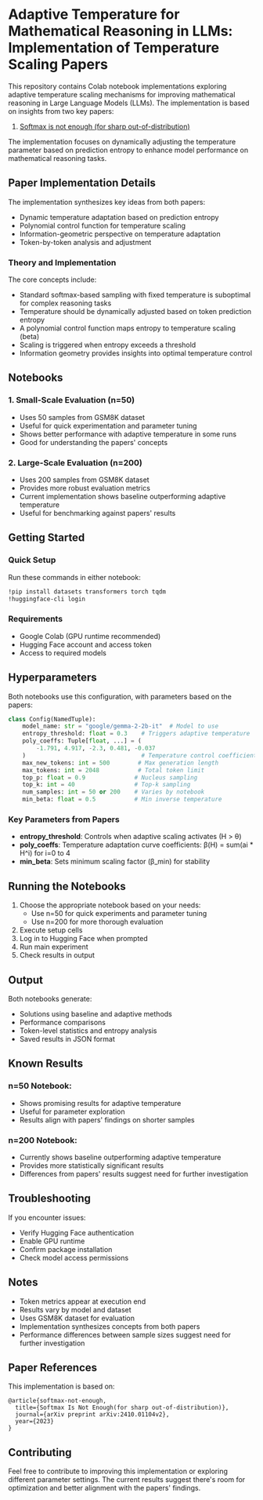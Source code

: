 # Adaptive Temperature for Mathematical Reasoning in LLMs: Implementation of Temperature Scaling Papers

This repository contains Colab notebook implementations exploring adaptive temperature scaling mechanisms for improving mathematical reasoning in Large Language Models (LLMs). The implementation is based on insights from two key papers:

1. [Softmax is not enough (for sharp out-of-distribution)](https://arxiv.org/pdf/2410.01104)

The implementation focuses on dynamically adjusting the temperature parameter based on prediction entropy to enhance model performance on mathematical reasoning tasks.

## Paper Implementation Details

The implementation synthesizes key ideas from both papers:
- Dynamic temperature adaptation based on prediction entropy
- Polynomial control function for temperature scaling
- Information-geometric perspective on temperature adaptation
- Token-by-token analysis and adjustment

### Theory and Implementation
The core concepts include:
- Standard softmax-based sampling with fixed temperature is suboptimal for complex reasoning tasks
- Temperature should be dynamically adjusted based on token prediction entropy
- A polynomial control function maps entropy to temperature scaling (beta)
- Scaling is triggered when entropy exceeds a threshold
- Information geometry provides insights into optimal temperature control

## Notebooks

### 1. Small-Scale Evaluation (n=50)
- Uses 50 samples from GSM8K dataset
- Useful for quick experimentation and parameter tuning
- Shows better performance with adaptive temperature in some runs
- Good for understanding the papers' concepts

### 2. Large-Scale Evaluation (n=200)
- Uses 200 samples from GSM8K dataset
- Provides more robust evaluation metrics
- Current implementation shows baseline outperforming adaptive temperature
- Useful for benchmarking against papers' results

## Getting Started

### Quick Setup
Run these commands in either notebook:
```bash
!pip install datasets transformers torch tqdm
!huggingface-cli login
```

### Requirements
- Google Colab (GPU runtime recommended)
- Hugging Face account and access token
- Access to required models

## Hyperparameters

Both notebooks use this configuration, with parameters based on the papers:
```python
class Config(NamedTuple):
    model_name: str = "google/gemma-2-2b-it"  # Model to use
    entropy_threshold: float = 0.3    # Triggers adaptive temperature
    poly_coeffs: Tuple[float, ...] = (
        -1.791, 4.917, -2.3, 0.481, -0.037
    )                                 # Temperature control coefficients
    max_new_tokens: int = 500        # Max generation length
    max_tokens: int = 2048           # Total token limit
    top_p: float = 0.9              # Nucleus sampling
    top_k: int = 40                 # Top-k sampling
    num_samples: int = 50 or 200    # Varies by notebook
    min_beta: float = 0.5           # Min inverse temperature
```

### Key Parameters from Papers
- **entropy_threshold**: Controls when adaptive scaling activates (H > θ)
- **poly_coeffs**: Temperature adaptation curve coefficients: β(H) = sum(ai * H^i) for i=0 to 4
- **min_beta**: Sets minimum scaling factor (β_min) for stability

## Running the Notebooks

1. Choose the appropriate notebook based on your needs:
   - Use n=50 for quick experiments and parameter tuning
   - Use n=200 for more thorough evaluation
2. Execute setup cells
3. Log in to Hugging Face when prompted
4. Run main experiment
5. Check results in output

## Output

Both notebooks generate:
- Solutions using baseline and adaptive methods
- Performance comparisons
- Token-level statistics and entropy analysis
- Saved results in JSON format

## Known Results

### n=50 Notebook:
- Shows promising results for adaptive temperature
- Useful for parameter exploration
- Results align with papers' findings on shorter samples

### n=200 Notebook:
- Currently shows baseline outperforming adaptive temperature
- Provides more statistically significant results
- Differences from papers' results suggest need for further investigation

## Troubleshooting

If you encounter issues:
- Verify Hugging Face authentication
- Enable GPU runtime
- Confirm package installation
- Check model access permissions

## Notes
- Token metrics appear at execution end
- Results vary by model and dataset
- Uses GSM8K dataset for evaluation
- Implementation synthesizes concepts from both papers
- Performance differences between sample sizes suggest need for further investigation

## Paper References
This implementation is based on:
```
@article{softmax-not-enough,
  title={Softmax Is Not Enough(for sharp out-of-distribution)},
  journal={arXiv preprint arXiv:2410.01104v2},
  year={2023}
}

```

## Contributing
Feel free to contribute to improving this implementation or exploring different parameter settings. The current results suggest there's room for optimization and better alignment with the papers' findings.
